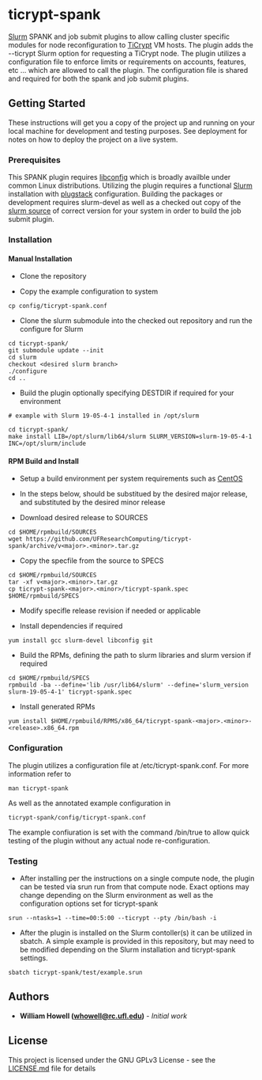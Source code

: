 # ticrypt-spank

[Slurm](https://www.schedmd.com/) SPANK and job submit plugins to allow calling cluster specific modules for node reconfiguration to [TiCrypt](https://terainsights.com/) VM hosts. The plugin adds the --ticrypt Slurm option for requesting a TiCrypt node. The plugin utilizes a configuration file to enforce limits or requirements on accounts, features, etc ... which are allowed to call the plugin.  The configuration file is shared and required for both the spank and job submit plugins.

## Getting Started

These instructions will get you a copy of the project up and running on your local machine for development and testing purposes. See deployment for notes on how to deploy the project on a live system.

### Prerequisites

This SPANK plugin requires [libconfig](http://hyperrealm.github.io/libconfig/) which is broadly availble under common Linux distributions. Utilizing the plugin requires a functional [Slurm](https://www.schedmd.com/) installation with [plugstack](https://slurm.schedmd.com/spank.html) configuration. Building the packages or development requires slurm-devel as well as a checked out copy of the [slurm source](https://github.com/SchedMD/slurm) of correct version for your system in order to build the job submit plugin. 

### Installation

#### Manual Installation

* Clone the repository

* Copy the example configuration to system

```
cp config/ticrypt-spank.conf
``` 

* Clone the slurm submodule into the checked out repository and run the configure for Slurm

```
cd ticrypt-spank/
git submodule update --init
cd slurm
checkout <desired slurm branch>
./configure
cd ..
```

* Build the plugin optionally specifying DESTDIR if required for your environment

```
# example with Slurm 19-05-4-1 installed in /opt/slurm

cd ticrypt-spank/
make install LIB=/opt/slurm/lib64/slurm SLURM_VERSION=slurm-19-05-4-1 INC=/opt/slurm/include
```

#### RPM Build and Install
* Setup a build environment per system requirements such as [CentOS](https://wiki.centos.org/HowTos/SetupRpmBuildEnvironment)

* In the steps below, <major> should be substitued by the desired major release, and <minor> substituted by the desired minor release

* Download desired release to SOURCES
```
cd $HOME/rpmbuild/SOURCES
wget https://github.com/UFResearchComputing/ticrypt-spank/archive/v<major>.<minor>.tar.gz
```

* Copy the specfile from the source to SPECS
```
cd $HOME/rpmbuild/SOURCES
tar -xf v<major>.<minor>.tar.gz 
cp ticrypt-spank-<major>.<minor>/ticrypt-spank.spec $HOME/rpmbuild/SPECS
```

* Modify specifle release revision if needed or applicable

* Install dependencies if required
```
yum install gcc slurm-devel libconfig git
```

* Build the RPMs, defining the path to slurm libraries and slurm version if required
```
cd $HOME/rpmbuild/SPECS
rpmbuild -ba --define='lib /usr/lib64/slurm' --define='slurm_version slurm-19-05-4-1' ticrypt-spank.spec
```

* Install generated RPMs
```
yum install $HOME/rpmbuild/RPMS/x86_64/ticrypt-spank-<major>.<minor>-<release>.x86_64.rpm
```

### Configuration

The plugin utilizes a configuration file at /etc/ticrypt-spank.conf. For more information refer to 

```
man ticrypt-spank
```

As well as the annotated example configuration in 

```
ticrypt-spank/config/ticrypt-spank.conf
```

The example confiuration is set with the command /bin/true to allow quick testing of the plugin without any actual node re-configuration. 



### Testing

* After installing per the instructions on a single compute node, the plugin can be tested via srun run from that compute node. Exact options may change depending on the Slurm environment as well as the configuration options set for ticrypt-spank


```
srun --ntasks=1 --time=00:5:00 --ticrypt --pty /bin/bash -i
```

* After the plugin is installed on the Slurm contoller(s) it can be utilized in sbatch. A simple example is provided in this repository, but may need to be modified depending on the Slurm installation and ticrypt-spank settings.

```
sbatch ticrypt-spank/test/example.srun
```



## Authors

* **William Howell (whowell@rc.ufl.edu)** - *Initial work* 


## License

This project is licensed under the GNU GPLv3 License - see the [LICENSE.md](LICENSE.md) file for details


